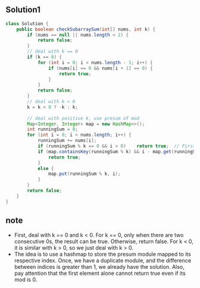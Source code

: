 ## Solution1
``` java
class Solution {
    public boolean checkSubarraySum(int[] nums, int k) {
        if (nums == null || nums.length < 2) {
            return false;
        }
        // deal with k == 0
        if (k == 0) {
            for (int i = 0; i < nums.length - 1; i++) {
                if (nums[i] == 0 && nums[i + 1] == 0) {
                    return true;
                }
            }
            return false;
        }
        // deal with k < 0
        k = k < 0 ? -k : k;
        
        // deal with positive k, use presum of mod
        Map<Integer, Integer> map = new HashMap<>();
        int runningSum = 0;
        for (int i = 0; i < nums.length; i++) {
            runningSum += nums[i];
            if (runningSum % k == 0 && i > 0)    return true;  // First element alone cannot return true so we set i > 0
            if (map.containsKey(runningSum % k) && i - map.get(runningSum % k) >= 1) {
                return true;
            }
            else {
                map.put(runningSum % k, i);
            }
        }
        return false;
    }
}
```

## note
* First, deal with k == 0 and k < 0. For k == 0, only when there are two consecutive 0s, the result can be true. Otherwise, 
return false. For k < 0, it is similar with k > 0, so we just deal with k > 0.
* The idea is to use a hashmap to store the presum module mapped to its respective index. Once, we have a duplicate module, 
and the difference between indices is greater than 1, we already have the solution. Also, pay attention that the first
element alone cannot return true even if its mod is 0.
